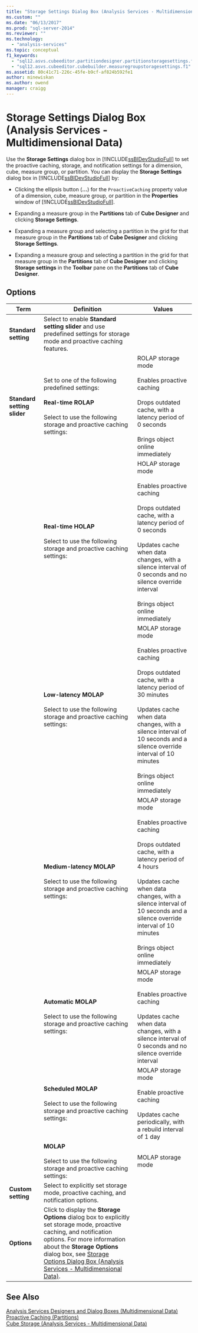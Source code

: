 ```yaml
---
title: "Storage Settings Dialog Box (Analysis Services - Multidimensional Data) | Microsoft Docs"
ms.custom: ""
ms.date: "06/13/2017"
ms.prod: "sql-server-2014"
ms.reviewer: ""
ms.technology: 
  - "analysis-services"
ms.topic: conceptual
f1_keywords: 
  - "sql12.asvs.cubeeditor.partitiondesigner.partitionstoragesettings.f1"
  - "sql12.asvs.cubeeditor.cubebuilder.measuregroupstoragesettings.f1"
ms.assetid: 80c41c71-226c-45fe-b9cf-af824b592fe1
author: minewiskan
ms.author: owend
manager: craigg
---
```

# Storage Settings Dialog Box (Analysis Services - Multidimensional Data)
  Use the **Storage Settings** dialog box in [!INCLUDE[ssBIDevStudioFull](../includes/ssbidevstudiofull-md.md)] to set the proactive caching, storage, and notification settings for a dimension, cube, measure group, or partition. You can display the **Storage Settings** dialog box in [!INCLUDE[ssBIDevStudioFull](../includes/ssbidevstudiofull-md.md)] by:  
  
-   Clicking the ellipsis button (**...**) for the `ProactiveCaching` property value of a dimension, cube, measure group, or partition in the **Properties** window of [!INCLUDE[ssBIDevStudioFull](../includes/ssbidevstudiofull-md.md)].  
  
-   Expanding a measure group in the **Partitions** tab of **Cube Designer** and clicking **Storage Settings**.  
  
-   Expanding a measure group and selecting a partition in the grid for that measure group in the **Partitions** tab of **Cube Designer** and clicking **Storage Settings**.  
  
-   Expanding a measure group and selecting a partition in the grid for that measure group in the **Partitions** tab of **Cube Designer** and clicking **Storage settings** in the **Toolbar** pane on the **Partitions** tab of **Cube Designer**.  
  
## Options  
  
|Term|Definition|Values|  
|----------|----------------|------------|  
|**Standard setting**|Select to enable **Standard setting slider** and use predefined settings for storage mode and proactive caching features.||  
|**Standard setting slider**|Set to one of the following predefined settings:<br /><br /> **Real-time ROLAP**<br /><br /> Select to use the following storage and proactive caching settings:|ROLAP storage mode<br /><br /> Enables proactive caching<br /><br /> Drops outdated cache, with a latency period of 0 seconds<br /><br /> Brings object online immediately|  
||**Real-time HOLAP**<br /><br /> Select to use the following storage and proactive caching settings:|HOLAP storage mode<br /><br /> Enables proactive caching<br /><br /> Drops outdated cache, with a latency period of 0 seconds<br /><br /> Updates cache when data changes, with a silence interval of 0 seconds and no silence override interval<br /><br /> Brings object online immediately|  
||**Low-latency MOLAP**<br /><br /> Select to use the following storage and proactive caching settings:|MOLAP storage mode<br /><br /> Enables proactive caching<br /><br /> Drops outdated cache, with a latency period of 30 minutes<br /><br /> Updates cache when data changes, with a silence interval of 10 seconds and a silence override interval of 10 minutes<br /><br /> Brings object online immediately|  
||**Medium-latency MOLAP**<br /><br /> Select to use the following storage and proactive caching settings:|MOLAP storage mode<br /><br /> Enables proactive caching<br /><br /> Drops outdated cache, with a latency period of 4 hours<br /><br /> Updates cache when data changes, with a silence interval of 10 seconds and a silence override interval of 10 minutes<br /><br /> Brings object online immediately|  
||**Automatic MOLAP**<br /><br /> Select to use the following storage and proactive caching settings:|MOLAP storage mode<br /><br /> Enables proactive caching<br /><br /> Updates cache when data changes, with a silence interval of 0 seconds and no silence override interval|  
||**Scheduled MOLAP**<br /><br /> Select to use the following storage and proactive caching settings:|MOLAP storage mode<br /><br /> Enable proactive caching<br /><br /> Updates cache periodically, with a rebuild interval of 1 day|  
||**MOLAP**<br /><br /> Select to use the following storage and proactive caching settings:|MOLAP storage mode|  
|**Custom setting**|Select to explicitly set storage mode, proactive caching, and notification options.||  
|**Options**|Click to display the **Storage Options** dialog box to explicitly set storage mode, proactive caching, and notification options. For more information about the **Storage Options** dialog box, see [Storage Options Dialog Box &#40;Analysis Services - Multidimensional Data&#41;](storage-options-dialog-box-analysis-services-multidimensional-data.md).||  
  
## See Also  
 [Analysis Services Designers and Dialog Boxes &#40;Multidimensional Data&#41;](analysis-services-designers-and-dialog-boxes-multidimensional-data.md)   
 [Proactive Caching &#40;Partitions&#41;](multidimensional-models-olap-logical-cube-objects/partitions-proactive-caching.md)   
 [Cube Storage &#40;Analysis Services - Multidimensional Data&#41;](multidimensional-models-olap-logical-cube-objects/cube-storage-analysis-services-multidimensional-data.md)  
  
  
